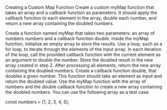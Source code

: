 Creating a Custom Map Function
Create a custom myMap function that takes an array and a callback function as parameters. It should apply the callback function to each element in the array, double each number, and return a new array containing the doubled numbers.

Create a function named myMap that takes two parameters: an array of numbers numbers and a callback function double.
Inside the myMap function, initialize an empty array to store the results.
Use a loop, such as a for loop, to iterate through the elements of the input array.
In each iteration of the loop, call the provided callback function with the current element as an argument to double the number.
Store the doubled result in the new array created in step 2.
After processing all elements, return the new array containing the doubled numbers.
Create a callback function double, that doubles a given number. This function should take an element as input and return the doubled value.
Use the myMap function with the array of numbers and the double callback function to create a new array containing the doubled numbers.
You can use the following array as a test case:

const numbers = [1, 2, 3, 4, 5];

